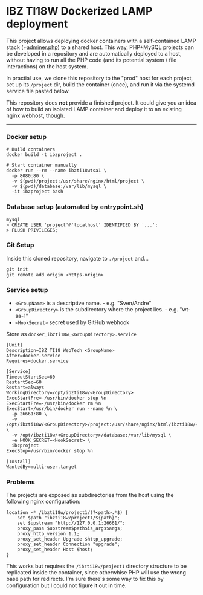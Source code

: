 # IBZ TI18W Dockerized LAMP deployment
This project allows deploying docker containers with a self-contained LAMP stack (+[adminer.php](https://www.adminer.org/)) to a shared host. This way, PHP+MySQL projects can be developed in a repository and are automatically deployed to a host, without having to run all the PHP code (and its potential system / file interactions) on the host system.

In practial use, we clone this repository to the "prod" host for each project, set up its `/project` dir, build the container (once), and run it via the systemd service file pasted below.

This repository does **not** provide a finished project. It could give you an idea of how to build an isolated LAMP container and deploy it to an existing nginx webhost, though.

-----

### Docker setup
```
# Build containers
docker build -t ibzproject .

# Start container manually
docker run --rm --name ibzti18wtsa1 \
  -p 8080:80 \
  -v $(pwd)/project:/usr/share/nginx/html/project \
  -v $(pwd)/database:/var/lib/mysql \
  -it ibzproject bash
```

### Database setup (automated by entrypoint.sh)
```
mysql
> CREATE USER 'project'@'localhost' IDENTIFIED BY '...';
> FLUSH PRIVILEGES;
```

### Git Setup
Inside this cloned repository, navigate to `./project` and...
```
git init
git remote add origin <https-origin>
```

### Service setup
* `<GroupName>` is a descriptive name. -  e.g. "Sven/Andre"
* `<GroupDirectory>` is the subdirectory where the project lies. - e.g. "wt-sa-1"
* `<HookSecret>` secret used by GitHub webhook

Store as `docker_ibzti18w_<GroupDirectory>.service`
```
[Unit]
Description=IBZ TI18 WebTech <GroupName>
After=docker.service
Requires=docker.service

[Service]
TimeoutStartSec=60
RestartSec=60
Restart=always
WorkingDirectory=/opt/ibzti18w/<GroupDirectory>
ExecStartPre=-/usr/bin/docker stop %n
ExecStartPre=-/usr/bin/docker rm %n
ExecStart=/usr/bin/docker run --name %n \
  -p 26661:80 \
  -v /opt/ibzti18w/<GroupDirectory>/project:/usr/share/nginx/html/ibzti18w/<GroupDirectory>/project \
  -v /opt/ibzti18w/<GroupDirectory>/database:/var/lib/mysql \
  -e HOOK_SECRET=<HookSecret> \
  ibzproject
ExecStop=/usr/bin/docker stop %n

[Install]
WantedBy=multi-user.target
```

### Problems
The projects are exposed as subdirectories from the host using the following nginx configuration:

```
location ~* /ibzti18w/project1/(?<path>.*$) {
    set $path "ibzti18w/project1/${path}";
    set $upstream "http://127.0.0.1:26661/";
    proxy_pass $upstream$path$is_args$args;
    proxy_http_version 1.1;
    proxy_set_header Upgrade $http_upgrade;
    proxy_set_header Connection "upgrade";
    proxy_set_header Host $host;
}
```

This works but requires the `/ibzti18w/project1` directory structure to be replicated inside the container, since otherwhise PHP will use the wrong base path for redirects. I'm sure there's some way to fix this by configuration but I could not figure it out in time.
